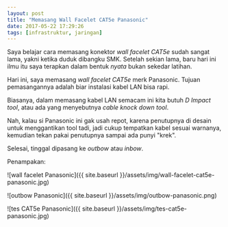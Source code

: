 ```yaml
---
layout: post
title: "Memasang Wall Facelet CAT5e Panasonic"
date: 2017-05-22 17:29:26
tags: [infrastruktur, jaringan]
---
```

Saya belajar cara memasang konektor _wall facelet CAT5e_ sudah sangat lama, yakni ketika duduk dibangku SMK. Setelah sekian lama, baru hari ini ilmu itu saya terapkan dalam bentuk _nyata_ bukan sekedar latihan.

Hari ini, saya memasang _wall facelet CAT5e_ merk Panasonic. Tujuan pemasangannya adalah biar instalasi kabel LAN bisa rapi.

Biasanya, dalam memasang kabel LAN semacam ini kita butuh _D Impact tool_, atau ada yang menyebutnya _cable knock down tool_.

Nah, kalau si Panasonic ini gak usah repot, karena penutupnya di desain untuk menggantikan tool tadi, jadi cukup tempatkan kabel sesuai warnanya, kemudian tekan pakai penutupnya sampai ada punyi "krek".

Selesai, tinggal dipasang ke _outbow_ atau _inbow_.

Penampakan:

![wall facelet Panasonic]({{ site.baseurl }}/assets/img/wall-facelet-cat5e-panasonic.jpg)

![outbow Panasonic]({{ site.baseurl }}/assets/img/outbow-panasonic.png)

![tes CAT5e Panasonic]({{ site.baseurl }}/assets/img/tes-cat5e-panasonic.jpg)
